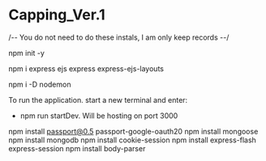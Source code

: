 # Capping_Ver.1

/-- You do not need to do these instals, I am only keep records --/

npm init -y

npm i express ejs express express-ejs-layouts

npm i -D nodemon

To run the application. start a new terminal and enter: 
- npm run startDev.
Will be hosting on port 3000


npm install passport@0.5 passport-google-oauth20
npm install mongoose
npm install mongodb
npm install cookie-session
npm install express-flash express-session
npm install body-parser


